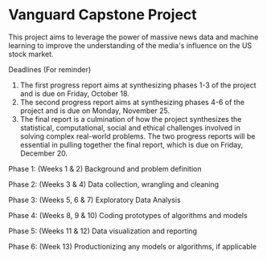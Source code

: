 # Vanguard Capstone Project

This project aims to leverage the power of massive news data and machine learning to improve the understanding of the media's influence on the US stock market.

Deadlines (For reminder)

1. The first progress report aims at synthesizing phases 1-3 of the project and is due on Friday, October 18.
2. The second progress report aims at synthesizing phases 4-6 of the project and is due on Monday, November 25.
3. The final report is a culmination of how the project synthesizes the statistical, computational, social and ethical challenges involved in solving complex real-world problems. The two progress reports will be essential in pulling together the final report, which is due on Friday, December 20.

Phase 1: (Weeks 1 & 2)  Background and problem definition

Phase 2: (Weeks 3 & 4)  Data collection, wrangling and cleaning 

Phase 3: (Weeks 5, 6 & 7) Exploratory Data Analysis

Phase 4: (Weeks 8, 9 & 10) Coding prototypes of algorithms and models 

Phase 5: (Weeks 11 & 12) Data visualization and reporting 

Phase 6: (Week 13) Productionizing any models or algorithms, if applicable